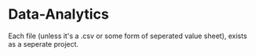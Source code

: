 # Data-Analytics


Each file (unless it's a .csv or some form of seperated value sheet), exists as a seperate project. 
